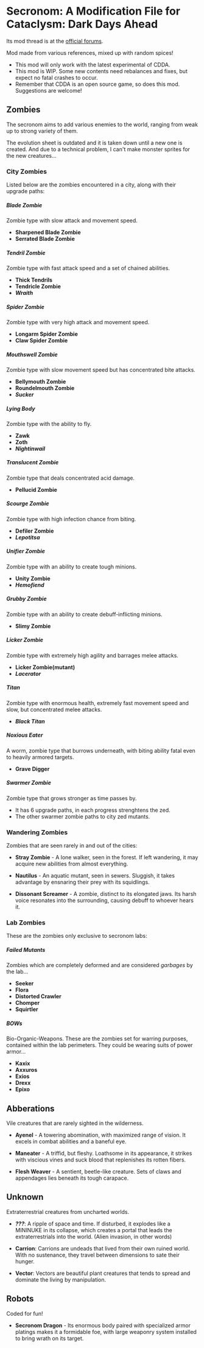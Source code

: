 # Secronom: A Modification File for Cataclysm: Dark Days Ahead

Its mod thread is at the [official forums](https://discourse.cataclysmdda.org/t/secronom-zombies-mod-thread/16211/1).

Mod made from various references, mixed up with random spices! 

- This mod will only work with the latest experimental of CDDA.
- This mod is WIP. Some new contents need rebalances and fixes, but expect no fatal crashes to occur.
- Remember that CDDA is an open source game, so does this mod. Suggestions are welcome!

## Zombies
The secronom aims to add various enemies to the world, ranging from weak up to strong variety of them.

The evolution sheet is outdated and it is taken down until a new one is created. And due to a technical problem, I can't make monster sprites for the new creatures...

### City Zombies
Listed below are the zombies encountered in a city, along with their upgrade paths:

##### Blade Zombie
Zombie type with slow attack and movement speed.
* **Sharpened Blade Zombie**
* **Serrated Blade Zombie**
	
##### Tendril Zombie
Zombie type with fast attack speed and a set of chained abilities.
* **Thick Tendrils**
* **Tendricle Zombie**
* _**Wraith**_
	
##### Spider Zombie
Zombie type with very high attack and movement speed.
* **Longarm Spider Zombie**
* **Claw Spider Zombie**

##### Mouthswell Zombie
Zombie type with slow movement speed but has concentrated bite attacks.
* **Bellymouth Zombie**
* **Roundelmouth Zombie**
* _**Sucker**_

##### Lying Body
Zombie type with the ability to fly.
* **Zawk**
* **Zoth**
* _**Nightinwail**_

##### Translucent Zombie
Zombie type that deals concentrated acid damage.
* **Pellucid Zombie**

##### Scourge Zombie
Zombie type with high infection chance from biting.
* **Defiler Zombie**
* _**Lepotitsa**_

##### Unifier Zombie
Zombie type with an ability to create tough minions.
* **Unity Zombie**
* _**Hemofiend**_

##### Grubby Zombie
Zombie type with an ability to create debuff-inflicting minions.
* **Slimy Zombie**

##### Licker Zombie
Zombie type with extremely high agility and barrages melee attacks.
* **Licker Zombie(mutant)**
* _**Lacerator**_

##### Titan
Zombie type with enormous health, extremely fast movement speed and slow, but concentrated melee attacks.
* _**Black Titan**_

##### Noxious Eater
A worm, zombie type that burrows underneath, with biting ability fatal even to heavily armored targets.
* **Grave Digger**

##### Swarmer Zombie
Zombie type that grows stronger as time passes by.
* It has 6 upgrade paths, in each progress strenghtens the zed.
* The other swarmer zombie paths to city zed mutants.

### Wandering Zombies
Zombies that are seen rarely in and out of the cities:

* **Stray Zombie** - A lone walker, seen in the forest. If left wandering, it may acquire new abilities from almost everything.

* **Nautilus** - An aquatic mutant, seen in sewers. Sluggish, it takes advantage by ensnaring their prey with its squidlings.

* **Dissonant Screamer** - A zombie, distinct to its elongated jaws. Its harsh voice resonates into the surrounding, causing debuff to whoever hears it.

### Lab Zombies
These are the zombies only exclusive to secronom labs:

##### Failed Mutants
Zombies which are completely deformed and are considered *garbages* by the lab...

* **Seeker**
* **Flora**
* **Distorted Crawler**
* **Chomper**
* **Squirtler**

##### BOWs
Bio-Organic-Weapons. These are the zombies set for warring purposes, contained within the lab perimeters. They could be wearing suits of power armor...

* **Kaxix**
* **Axxuros**
* **Exios**
* **Drexx**
* **Epixo**

## Abberations

Vile creatures that are rarely sighted in the wilderness.

* **Ayenel** - A towering abomination, with maximized range of vision. It excels in combat abilities and a baneful eye.

* **Maneater** - A triffid, but fleshy. Loathsome in its appearance, it strikes with viscious vines and suck blood that replenishes its rotten fibers.

* **Flesh Weaver** - A sentient, beetle-like creature. Sets of claws and appendages lies beneath its tough carapace.

## Unknown
Extraterrestrial creatures from uncharted worlds.

* _**???**_: A ripple of space and time. If disturbed, it explodes like a MININUKE in its collapse, which creates a portal that leads the extraterrestrials into the world. (Alien invasion, in other words)

* **Carrion**: Carrions are undeads that lived from their own ruined world. With no sustenance, they travel between dimensions to sate their hunger.

* **Vector**: Vectors are beautiful plant creatures that tends to spread and dominate the living by manipulation.

## Robots
Coded for fun!

* **Secronom Dragon** - Its enormous body paired with specialized armor platings makes it a formidable foe, with large weaponry system installed to bring wrath on its target.
